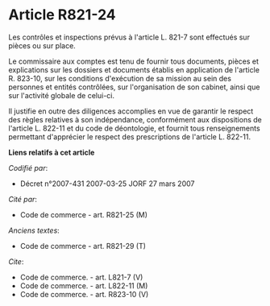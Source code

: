 # Article R821-24

Les contrôles et inspections prévus à l'article L. 821-7 sont effectués sur pièces ou sur place.

Le commissaire aux comptes est tenu de fournir tous documents, pièces et explications sur les dossiers et documents établis
en application de l'article R. 823-10, sur les conditions d'exécution de sa mission au sein des personnes et entités
contrôlées, sur l'organisation de son cabinet, ainsi que sur l'activité globale de celui-ci.

Il justifie en outre des diligences accomplies en vue de garantir le respect des règles relatives à son indépendance,
conformément aux dispositions de l'article L. 822-11 et du code de déontologie, et fournit tous renseignements permettant
d'apprécier le respect des prescriptions de l'article L. 822-11.

**Liens relatifs à cet article**

_Codifié par_:

  - Décret n°2007-431 2007-03-25 JORF 27 mars 2007

_Cité par_:

  - Code de commerce - art. R821-25 (M)

_Anciens textes_:

  - Code de commerce - art. R821-29 (T)

_Cite_:

  - Code de commerce. - art. L821-7 (V)
  - Code de commerce. - art. L822-11 (M)
  - Code de commerce. - art. R823-10 (V)
